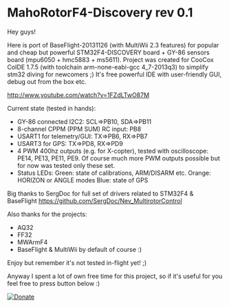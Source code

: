 MahoRotorF4-Discovery rev 0.1 
=======
Hey guys! 

Here is port of BaseFlight-20131126 (with MultiWii 2.3 features) for popular and cheap but powerful STM32F4-DISCOVERY board + GY-86 sensors board (mpu6050 + hmc5883 + ms5611).
Project was created for CooCox CoIDE 1.7.5 (with toolchain arm-none-eabi-gcc 4_7-2013q3) to simplify stm32 diving for newcomers ;) It's free powerful IDE with user-friendly GUI, debug out from the box etc.

http://www.youtube.com/watch?v=1FZdLTwO87M

Current state (tested in hands):
 - GY-86 connected I2C2: SCL=>PB10, SDA=>PB11
 - 8-channel CPPM (PPM SUM) RC input: PB8
 - USART1 for telemetry/GUI: TX=>PB6, RX=>PB7
 - USART3 for GPS: TX=>PD8, RX=>PD9
 - 4 PWM 400hz outputs (e.g. for X-copter), tested with oscilloscope: PE14, PE13, PE11, PE9. Of course much more PWM outputs possible but for now was tested only these set.
 - Status LEDs:
   Green: state of calibrations, ARM/DISARM etc.
   Orange: HORIZON or ANGLE modes 
   Blue: state of GPS
   

Big thanks to SergDoc for full set of drivers related to STM32F4 & BaseFlight https://github.com/SergDoc/Nev_MultirotorControl

Also thanks for the projects:
- AQ32
- FF32
- MWArmF4
- BaseFlight & MultiWii by default of course :)    
   
Enjoy but remember it's not tested in-flight yet! ;)


Anyway I spent a lot of own free time for this project, so if it's useful for you feel free to press button below :) 

[![Donate](https://www.paypalobjects.com/en_US/i/btn/btn_donate_LG.gif)](https://www.paypal.com/cgi-bin/webscr?cmd=_donations&business=NQ6D8YEWUV88S)


     
  
 



 